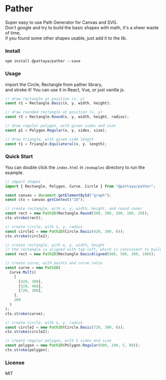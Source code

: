# Pather

Super easy to use Path Generator for Canvas and SVG.  
Don't google and try to build the basic shapes with math, it's a sheer waste of time,  
if you found some other shapes usable, just add it to the lib.

### Install

`npm install @pattaya/pather --save`

### Usage

import the Circle, Rectangle from pather library,  
and stroke it!
You can use it in React, Vue, or just vanilla js.

```javascript
// draw rectangle at position (x, y)
const r1 = Rectangle.Basic(x, y, width, height);

// draw rounded rectangle at position (x, y)
const r2 = Rectangle.Round(x, y, width, height, radius);

// draw regular polygon, with given sides and size
const p1 = Polygon.Regular(x, y, sides, size);

// draw triangle, with given side length
const t1 = Triangle.Equilateral(x, y, length);
```

### Quick Start

You can double click the `index.html` in `/exmaples` directory to run the example.    

```javascript
// import shapes
import { Rectangle, Polygon, Curve, Circle } from "@pattaya/pather";

const canvas = document.getElementById("graph");
const ctx = canvas.getContext("2d");

// create rectangle, with x, y, width, height, and round coner
const rect = new Path2D(Rectangle.Round(300, 300, 200, 100, 20));
ctx.stroke(rect);

// create circle, with x, y, radius
const circle1 = new Path2D(Circle.Basic(420, 300, 6));
ctx.stroke(circle1);

// create rectangle, with x, y, width, height
// the rectangle is aligned with top-left, which is convinient to build UI.
const rect = new Path2D(Rectangle.BasicAligned(900, 500, 200, 100));

// create curve, with points and curve ratio
const curve = new Path2D(
  Curve.Multi(
    [
      [420, 300],
      [520, 460],
      [720, 300],
    ],
    200
  )
);
ctx.stroke(curve);

// create circle, with x, y, radius
const circle2 = new Path2D(Circle.Basic(720, 300, 6));
ctx.stroke(circle2);

// create regular polygon, with 5 sides and size
const polygon = new Path2D(Polygon.Regular(800, 240, 5, 80));
ctx.stroke(polygon);
```

### License

MIT
